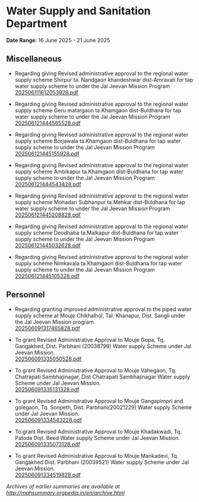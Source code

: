 # Water Supply and Sanitation Department

**Date Range**: 16 June 2025 - 21 June 2025


## Miscellaneous
- Regarding giving Revised administrative approval to the regional water supply scheme Shirpur ta. Nandgaon khandeshwar dist-Amravati for tap water supply scheme to under the Jal Jeevan Mission Program\
  [202506111612053928.pdf](https://gr.maharashtra.gov.in/Site/Upload/Government%20Resolutions/English/202506111612053928.pdf)

- Regarding giving Revised administrative approval to the regional water supply scheme Geru matargaon  ta.Khamgaon  dist-Buldhana for tap water supply scheme to under the Jal Jeevan Mission Program\
  [202506121444565528.pdf](https://gr.maharashtra.gov.in/Site/Upload/Government%20Resolutions/English/202506121444565528.pdf)

- Regarding giving Revised administrative approval to the regional water supply scheme Borjawala  ta.Khamgaon  dist-Buldhana for tap water supply scheme to under the Jal Jeevan Mission Program\
  [202506121445155928.pdf](https://gr.maharashtra.gov.in/Site/Upload/Government%20Resolutions/English/202506121445155928.pdf)

- Regarding giving Revised administrative approval to the regional water supply scheme Ambikapur  ta.Khamgaon  dist-Buldhana for tap water supply scheme to under the Jal Jeevan Mission Program\
  [202506121444543428.pdf](https://gr.maharashtra.gov.in/Site/Upload/Government%20Resolutions/English/202506121444543428.pdf)

- Regarding giving Revised administrative approval to the regional water supply scheme Mohadari  Subhanpur  ta.Mehkar  dist-Buldhana for tap water supply scheme to under the Jal Jeevan Mission Program\
  [202506121445208828.pdf](https://gr.maharashtra.gov.in/Site/Upload/Government%20Resolutions/English/202506121445208828.pdf)

- Regarding giving Revised administrative approval to the regional water supply scheme Deodhaba  ta.Malkapur  dist-Buldhana for tap water supply scheme to under the Jal Jeevan Mission Program\
  [202506121445032628.pdf](https://gr.maharashtra.gov.in/Site/Upload/Government%20Resolutions/English/202506121445032628.pdf)

- Regarding giving Revised administrative approval to the regional water supply scheme Nimkavala ta.Khamgaon  dist-Buldhana for tap water supply scheme to under the Jal Jeevan Mission Program\
  [202506121445105328.pdf](https://gr.maharashtra.gov.in/Site/Upload/Government%20Resolutions/English/202506121445105328.pdf)

## Personnel
- Regarding granting improved administrative approval to the piped water supply scheme at Mouje Chikhalhol, Tal. Khanapur, Dist. Sangli under the Jal Jeevan Mission program.\
  [202506091317465828.pdf](https://gr.maharashtra.gov.in/Site/Upload/Government%20Resolutions/English/202506091317465828.pdf)

- To grant Revised Administrative Approval to Mouje Gopa, Tq. Gangakhed, Dist. Parbhani (20038799)  Water supply Scheme under Jal Jeevan Mission.\
  [202506091335050528.pdf](https://gr.maharashtra.gov.in/Site/Upload/Government%20Resolutions/English/202506091335050528.pdf)

- To grant Revised Administrative Approval to Mouje Vahegaon, Tq. Chatrapati Sambhajinagar, Dist Chatrapati Sambhajinagar  Water supply Scheme under Jal Jeevan Mission.\
  [202506091335131328.pdf](https://gr.maharashtra.gov.in/Site/Upload/Government%20Resolutions/English/202506091335131328.pdf)

- To grant Revised Administrative Approval to Mouje Gangapimpri and golegaon, Tq. Sonpeth, Dist. Parbhani(20021229) Water supply Scheme under Jal Jeevan Mission.\
  [202506091334543228.pdf](https://gr.maharashtra.gov.in/Site/Upload/Government%20Resolutions/English/202506091334543228.pdf)

- To grant Revised Administrative Approval to Mouje Khadakwadi, Tq. Patoda Dist. Beed Water supply Scheme under Jal Jeevan Mission.\
  [202506091335073128.pdf](https://gr.maharashtra.gov.in/Site/Upload/Government%20Resolutions/English/202506091335073128.pdf)

- To grant Revised Administrative Approval to Mouje Mankadevi, Tq. Gangakhed Dist. Parbhani (20039521) Water supply Scheme under Jal Jeevan Mission.\
  [202506091334519828.pdf](https://gr.maharashtra.gov.in/Site/Upload/Government%20Resolutions/English/202506091334519828.pdf)


*Archives of earlier summaries are available at http://mahsummary.orgpedia.in/en/archive.html*